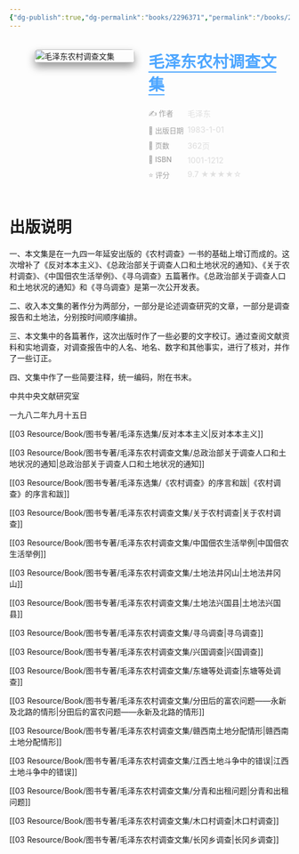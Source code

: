 ```yaml
---
{"dg-publish":true,"dg-permalink":"books/2296371","permalink":"/books/2296371/","title":"毛泽东农村调查文集","metatags":{"description":"本文集是在一九四一年延安出版的《农村调查》一书的基础上增订而成的。这次增补了《反对本本主义》、《总政治部关于调查人口和土地状况的通知》、《关于农村调查》、《中国佃农生活举例》、《寻乌调查》五篇著作。收入本文集的著作分为两部分，一部分是论述调查研究的文章，一部分是调查报告和土地法。","og:site_name":"DavonOs","og:title":"毛泽东农村调查文集","og:type":"book","og:url":"https://zuji.eu.org/books/2296371","og:image":"https://pic.cyol.com/img/20230328/img_9601a3490e41a8eb1c1a2908ec3056e6c602.png","og:image:width":"50","og:image:alt":"bookcover"}}
---
```



<span><span></span></span><div class="book-info-container" style="display: flex; gap: 25px; align-items: flex-start;padding: 20px; border-radius: 12px;"><span></span><div class="cover-col" style="flex: 0 0 180px; position: relative;"><span></span><img src="https://pic.cyol.com/img/20230328/img_9601a3490e41a8eb1c1a2908ec3056e6c602.png" style="width: 100%; border-radius: 6px;box-shadow: 0 8px 15px rgba(0,0,0,0.4);" alt="毛泽东农村调查文集"></div><div class="info-col" style="flex: 1; min-width: 0;"><span></span><div style="margin-bottom: 15px;"><span></span><h1 style="font-size: 1.8rem; font-weight: 800;margin: 0 0 5px 0;color: #e0e0e0;"><span></span><a href="https://book.douban.com/subject/2296371/" target="_blank" style="color: #4da6ff; text-decoration: none;border-bottom: 2px solid #4da6ff;"><span>毛泽东农村调查文集</span></a></h1></div><div style="width: 100%;margin-top: 15px;display: flex;flex-direction: column;gap: 8px;"><span></span><div class="info-row" style="display: flex;align-items: flex-start;"><span></span><div style="width: 30%;color: #a0a0a0;font-weight: 500;font-size: 0.92em;"><span>✍️ 作者</span></div><div style="flex: 1;font-weight: 500;color: #e0e0e0;"><span>毛泽东</span></div></div><div class="info-row" style="display: flex;align-items: flex-start;"><span></span><div style="width: 30%;color: #a0a0a0;font-weight: 500;font-size: 0.92em;"><span>📅 出版日期</span></div><div style="flex: 1;font-weight: 500;color: #e0e0e0;">1983-1-01</div></div><div class="info-row" style="display: flex;align-items: flex-start;"><span></span><div style="width: 30%;color: #a0a0a0;font-weight: 500;font-size: 0.92em;"><span>📄 页数</span></div><div style="flex: 1;font-weight: 500;color: #e0e0e0;"><span>362页</span></div></div><div class="info-row" style="display: flex;align-items: flex-start;"><span></span><div style="width: 30%;color: #a0a0a0;font-weight: 500;font-size: 0.92em;"><span>🔢 ISBN</span></div><div style="flex: 1;font-weight: 500;color: #e0e0e0;"><span>1001-1212</span></div></div><div class="info-row" style="display: flex;align-items: flex-start;"><span></span><div style="width: 30%;color: #a0a0a0;font-weight: 500;font-size: 0.92em;"><span>⭐ 评分</span></div><div style="flex: 1;font-weight: 500;color: #e0e0e0;"><span>9.7 ★★★★☆</span></div></div></div></div></div>


# 出版说明

一、本文集是在一九四一年延安出版的《农村调查》一书的基础上增订而成的。这次增补了《反对本本主义》、《总政治部关于调查人口和土地状况的通知》、《关于农村调查》、《中国佃农生活举例》、《寻乌调查》五篇著作。《总政治部关于调查人口和土地状况的通知》和《寻乌调查》是第一次公开发表。

二、收入本文集的著作分为两部分，一部分是论述调查研究的文章，一部分是调查报告和土地法，分别按时间顺序编排。

三、本文集中的各篇著作，这次出版时作了一些必要的文字校订。通过查阅文献资料和实地调查，对调查报告中的人名、地名、数字和其他事实，进行了核对，并作了一些订正。

四、文集中作了一些简要注释，统一编码，附在书末。

中共中央文献研究室

一九八二年九月十五日


[[03 Resource/Book/图书专著/毛泽东选集/反对本本主义\|反对本本主义]]

[[03 Resource/Book/图书专著/毛泽东农村调查文集/总政治部关于调查人口和土地状况的通知\|总政治部关于调查人口和土地状况的通知]]

[[03 Resource/Book/图书专著/毛泽东选集/《农村调查》的序言和跋\|《农村调查》的序言和跋]]

[[03 Resource/Book/图书专著/毛泽东农村调查文集/关于农村调查\|关于农村调查]]

[[03 Resource/Book/图书专著/毛泽东农村调查文集/中国佃农生活举例\|中国佃农生活举例]]

[[03 Resource/Book/图书专著/毛泽东农村调查文集/土地法井冈山\|土地法井冈山]]

[[03 Resource/Book/图书专著/毛泽东农村调查文集/土地法兴国县\|土地法兴国县]]

[[03 Resource/Book/图书专著/毛泽东农村调查文集/寻乌调查\|寻乌调查]]

[[03 Resource/Book/图书专著/毛泽东农村调查文集/兴国调查\|兴国调查]]

[[03 Resource/Book/图书专著/毛泽东农村调查文集/东塘等处调查\|东塘等处调查]]

[[03 Resource/Book/图书专著/毛泽东农村调查文集/分田后的富农问题——永新及北路的情形\|分田后的富农问题——永新及北路的情形]]

[[03 Resource/Book/图书专著/毛泽东农村调查文集/赣西南土地分配情形\|赣西南土地分配情形]]

[[03 Resource/Book/图书专著/毛泽东农村调查文集/江西土地斗争中的错误\|江西土地斗争中的错误]]

[[03 Resource/Book/图书专著/毛泽东农村调查文集/分青和出租问题\|分青和出租问题]]

[[03 Resource/Book/图书专著/毛泽东农村调查文集/木口村调查\|木口村调查]]

[[03 Resource/Book/图书专著/毛泽东农村调查文集/长冈乡调查\|长冈乡调查]]

